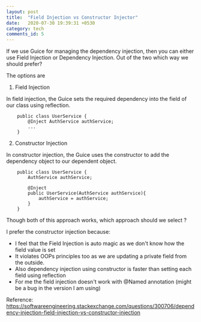 ```yaml
---
layout: post
title:  "Field Injection vs Constructor Injector"
date:   2020-07-30 19:39:31 +0530
category: tech
comments_id: 5
---
```


If we use Guice for managing the dependency injection, then you can either use Field Injection or Dependency Injection. Out of the two which way we should prefer?

<!--more-->

The options are


1.  Field Injection

In field injection, the Guice sets the required dependency into the field of our class using reflection.

```
    public class UserService {
        @Inject AuthService authService;
        ...
    }
```

2. Constructor Injection

In constructor injection, the Guice uses the constructor to add the dependency object to our dependent object. 
```
    public class UserService {
        AuthService authService;
        
        @Inject
        public UserService(AuthService authService){
            authService = authService;
        }
    }
```

Though both of this approach works, which approach should we select ?

I prefer the constructor injection because: 

* I feel that the Field Injection is auto magic as we don't know how the field value is set
* It violates OOPs principles too as we are updating a private field from the outside.
* Also dependency injection using constructor is faster than setting each field using reflection
* For me the field injection doesn't work with @Named annotation (might be a bug in the version I am using)


Reference:  https://softwareengineering.stackexchange.com/questions/300706/dependency-injection-field-injection-vs-constructor-injection